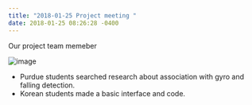 ```yaml
---
title: "2018-01-25 Project meeting "
date: 2018-01-25 08:26:28 -0400
---
```


Our project team memeber 

![image](https://user-images.githubusercontent.com/33784135/52068651-1107a780-254b-11e9-94f7-b59111888224.png)

- Purdue students searched research about association with gyro and falling detection.
- Korean students made a basic interface and code.
